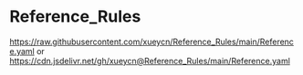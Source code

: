 # Reference_Rules
https://raw.githubusercontent.com/xueycn/Reference_Rules/main/Reference.yaml
or
https://cdn.jsdelivr.net/gh/xueycn@Reference_Rules/main/Reference.yaml
